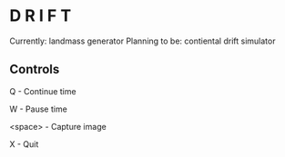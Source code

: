 # D R I F T
Currently: landmass generator
Planning to be: contiental drift simulator

## Controls

Q - Continue time

W - Pause time

\<space\> - Capture image

X - Quit
